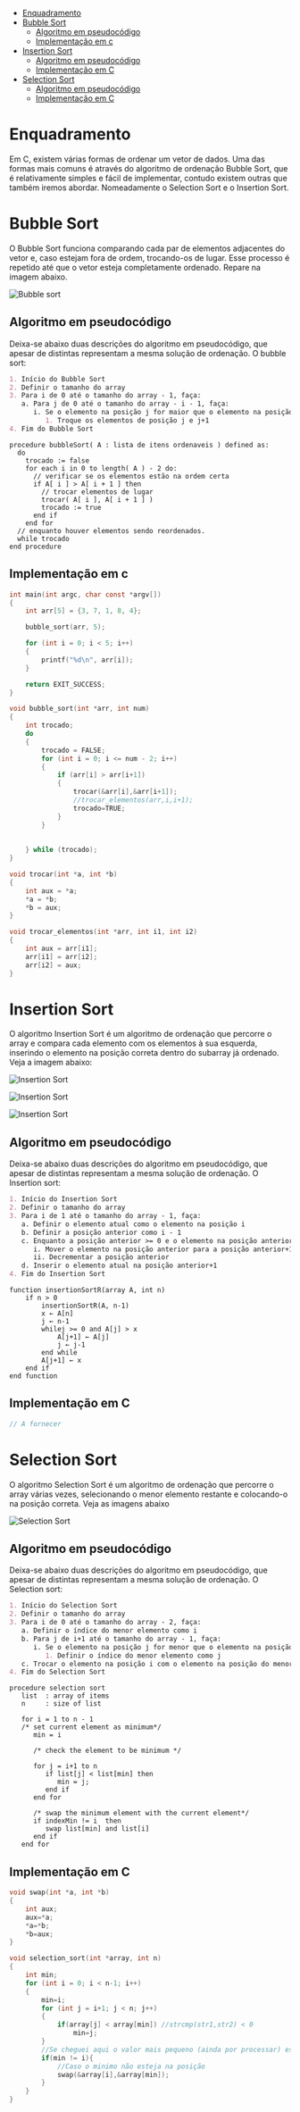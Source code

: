 - [Enquadramento](#enquadramento)
- [Bubble Sort](#bubble-sort)
  - [Algoritmo em pseudocódigo](#algoritmo-em-pseudocódigo)
  - [Implementação em c](#implementação-em-c)
- [Insertion Sort](#insertion-sort)
  - [Algoritmo em pseudocódigo](#algoritmo-em-pseudocódigo-1)
  - [Implementação em C](#implementação-em-c-1)
- [Selection Sort](#selection-sort)
  - [Algoritmo em pseudocódigo](#algoritmo-em-pseudocódigo-2)
  - [Implementação em C](#implementação-em-c-2)


# Enquadramento

Em C, existem várias formas de ordenar um vetor de dados. Uma das formas mais comuns é através do algoritmo de ordenação Bubble Sort, que é relativamente simples e fácil de implementar, contudo existem outras que também iremos abordar. Nomeadamente o Selection Sort e o Insertion Sort.

# Bubble Sort

O Bubble Sort funciona comparando cada par de elementos adjacentes do vetor e, caso estejam fora de ordem, trocando-os de lugar. Esse processo é repetido até que o vetor esteja completamente ordenado. Repare na imagem abaixo.

![Bubble sort](img/sort_bs.gif)

## Algoritmo em pseudocódigo

Deixa-se abaixo duas descrições do algoritmo em pseudocódigo, que apesar de distintas representam a mesma solução de ordenação. O bubble sort:

```markdown
1. Início do Bubble Sort
2. Definir o tamanho do array
3. Para i de 0 até o tamanho do array - 1, faça:
   a. Para j de 0 até o tamanho do array - i - 1, faça:
      i. Se o elemento na posição j for maior que o elemento na posição j+1, então:
         1. Troque os elementos de posição j e j+1
4. Fim do Bubble Sort
```

```text
procedure bubbleSort( A : lista de itens ordenaveis ) defined as:
  do
    trocado := false
    for each i in 0 to length( A ) - 2 do:
      // verificar se os elementos estão na ordem certa
      if A[ i ] > A[ i + 1 ] then
        // trocar elementos de lugar
        trocar( A[ i ], A[ i + 1 ] )
        trocado := true
      end if
    end for
  // enquanto houver elementos sendo reordenados.
  while trocado
end procedure
```

## Implementação em c

```c
int main(int argc, char const *argv[])
{
    int arr[5] = {3, 7, 1, 8, 4};

    bubble_sort(arr, 5);

    for (int i = 0; i < 5; i++)
    {
        printf("%d\n", arr[i]);
    }

    return EXIT_SUCCESS;
}

void bubble_sort(int *arr, int num)
{
    int trocado;
    do
    {
        trocado = FALSE;
        for (int i = 0; i <= num - 2; i++)
        {
            if (arr[i] > arr[i+1])
            {
                trocar(&arr[i],&arr[i+1]);
                //trocar_elementos(arr,i,i+1);
                trocado=TRUE;
            }
        }
        
        
    } while (trocado);
}

void trocar(int *a, int *b)
{
    int aux = *a;
    *a = *b;
    *b = aux;
}

void trocar_elementos(int *arr, int i1, int i2)
{
    int aux = arr[i1];
    arr[i1] = arr[i2];
    arr[i2] = aux;
}

```

# Insertion Sort

O algoritmo Insertion Sort é um algoritmo de ordenação que percorre o array e compara cada elemento com os elementos à sua esquerda, inserindo o elemento na posição correta dentro do subarray já ordenado. Veja a imagem abaixo:

![Insertion Sort](img/sort_is.gif)

![Insertion Sort](img/sort_is_2.png)

![Insertion Sort](img/sort_is_3.png)

## Algoritmo em pseudocódigo

Deixa-se abaixo duas descrições do algoritmo em pseudocódigo, que apesar de distintas representam a mesma solução de ordenação. O Insertion sort:

```markdown
1. Início do Insertion Sort
2. Definir o tamanho do array
3. Para i de 1 até o tamanho do array - 1, faça:
   a. Definir o elemento atual como o elemento na posição i
   b. Definir a posição anterior como i - 1
   c. Enquanto a posição anterior >= 0 e o elemento na posição anterior for maior que o elemento atual, faça:
      i. Mover o elemento na posição anterior para a posição anterior+1
      ii. Decrementar a posição anterior
   d. Inserir o elemento atual na posição anterior+1
4. Fim do Insertion Sort
```

```text
function insertionSortR(array A, int n)
    if n > 0
        insertionSortR(A, n-1)
        x ← A[n]
        j ← n-1
        whilej >= 0 and A[j] > x
            A[j+1] ← A[j]
            j ← j-1
        end while
        A[j+1] ← x
    end if
end function
```

## Implementação em C

```c
// A fornecer
```

# Selection Sort

O algoritmo Selection Sort é um algoritmo de ordenação que percorre o array várias vezes, selecionando o menor elemento restante e colocando-o na posição correta. Veja as imagens abaixo

![Selection Sort](img/sort_ss.gif)


## Algoritmo em pseudocódigo

Deixa-se abaixo duas descrições do algoritmo em pseudocódigo, que apesar de distintas representam a mesma solução de ordenação. O Selection sort:

```markdown
1. Início do Selection Sort
2. Definir o tamanho do array
3. Para i de 0 até o tamanho do array - 2, faça:
   a. Definir o índice do menor elemento como i
   b. Para j de i+1 até o tamanho do array - 1, faça:
      i. Se o elemento na posição j for menor que o elemento na posição do menor elemento, então:
         1. Definir o índice do menor elemento como j
   c. Trocar o elemento na posição i com o elemento na posição do menor elemento
4. Fim do Selection Sort
```

```text
procedure selection sort 
   list  : array of items
   n     : size of list

   for i = 1 to n - 1
   /* set current element as minimum*/
      min = i    
  
      /* check the element to be minimum */

      for j = i+1 to n 
         if list[j] < list[min] then
            min = j;
         end if
      end for

      /* swap the minimum element with the current element*/
      if indexMin != i  then
         swap list[min] and list[i]
      end if
   end for
```

## Implementação em C

```c
void swap(int *a, int *b)
{
    int aux;
    aux=*a;
    *a=*b;
    *b=aux;
}

void selection_sort(int *array, int n)
{
    int min;
    for (int i = 0; i < n-1; i++)
    {
        min=i;
        for (int j = i+1; j < n; j++)
        {
            if(array[j] < array[min]) //strcmp(str1,str2) < 0
                min=j;
        }
        //Se cheguei aqui o valor mais pequeno (ainda por processar) esta no indice min
        if(min != i){
            //Caso o minimo não esteja na posição
            swap(&array[i],&array[min]);
        }
    }
}
```
